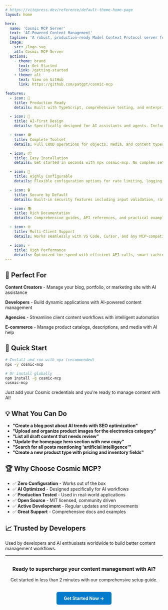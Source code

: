 ```yaml
---
# https://vitepress.dev/reference/default-theme-home-page
layout: home

hero:
  name: 'Cosmic MCP Server'
  text: 'AI-Powered Content Management'
  tagline: 'A robust, production-ready Model Context Protocol server for seamless AI integration with Cosmic headless CMS'
  image:
    src: /logo.svg
    alt: Cosmic MCP Server
  actions:
    - theme: brand
      text: Get Started
      link: /getting-started
    - theme: alt
      text: View on GitHub
      link: https://github.com/patgpt/cosmic-mcp

features:
  - icon: 🚀
    title: Production Ready
    details: Built with TypeScript, comprehensive testing, and enterprise-grade error handling. Includes rate limiting, logging, and graceful degradation.

  - icon: 🤖
    title: AI-First Design
    details: Specifically designed for AI assistants and agents. Includes 150+ example prompts and optimized tool descriptions for better AI understanding.

  - icon: 🛠️
    title: Complete Toolset
    details: Full CRUD operations for objects, media, and content types. Search, filter, paginate, and manage your entire Cosmic CMS through AI.

  - icon: 📦
    title: Easy Installation
    details: Get started in seconds with npx cosmic-mcp. No complex setup required - just add your Cosmic credentials and you're ready to go.

  - icon: 🔧
    title: Highly Configurable
    details: Flexible configuration options for rate limiting, logging, API endpoints, and more. Works with any Cosmic bucket setup.

  - icon: 🔒
    title: Secure by Default
    details: Built-in security features including input validation, rate limiting, and secure credential handling. No data storage or caching.

  - icon: 📚
    title: Rich Documentation
    details: Comprehensive guides, API references, and practical examples. Perfect for developers and AI enthusiasts of all skill levels.

  - icon: 🌐
    title: Multi-Client Support
    details: Works seamlessly with VS Code, Cursor, and any MCP-compatible client. Consistent experience across all platforms.

  - icon: ⚡
    title: High Performance
    details: Optimized for speed with efficient API calls, smart caching strategies, and minimal overhead. Built with Bun for maximum performance.
---
```


## 🎯 Perfect For

**Content Creators** - Manage your blog, portfolio, or marketing site with AI assistance

**Developers** - Build dynamic applications with AI-powered content management

**Agencies** - Streamline client content workflows with intelligent automation

**E-commerce** - Manage product catalogs, descriptions, and media with AI help

## 🚀 Quick Start

```bash
# Install and run with npx (recommended)
npx -y cosmic-mcp

# Or install globally
npm install -g cosmic-mcp
cosmic-mcp
```

Just add your Cosmic credentials and you're ready to manage content with AI!

## 💡 What You Can Do

- **"Create a blog post about AI trends with SEO optimization"**
- **"Upload and organize product images for the electronics category"**
- **"List all draft content that needs review"**
- **"Update the homepage hero section with new copy"**
- **"Search for all posts mentioning 'artificial intelligence'"**
- **"Create a new product type with pricing and inventory fields"**

## 🏆 Why Choose Cosmic MCP?

- ✅ **Zero Configuration** - Works out of the box
- ✅ **AI Optimized** - Designed specifically for AI workflows
- ✅ **Production Tested** - Used in real-world applications
- ✅ **Open Source** - MIT licensed, community driven
- ✅ **Active Development** - Regular updates and improvements
- ✅ **Great Support** - Comprehensive docs and examples

## 📈 Trusted by Developers

Used by developers and AI enthusiasts worldwide to build better content management workflows.

---

<div style="text-align: center; margin: 2rem 0;">
  <h3>Ready to supercharge your content management with AI?</h3>
  <p>Get started in less than 2 minutes with our comprehensive setup guide.</p>
  <a href="/getting-started" style="display: inline-block; padding: 12px 24px; background: #007acc; color: white; text-decoration: none; border-radius: 6px; font-weight: bold; margin: 1rem;">Get Started Now →</a>
</div>
